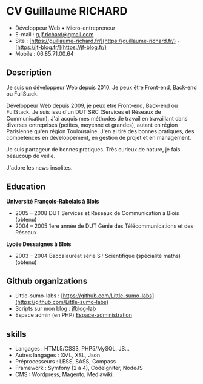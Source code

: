 # CV Guillaume RICHARD
- Développeur Web • Micro-entrepreneur
- E-mail : [g.jf.richard@gmail.com](g.jf.richard@gmail.com)
- Site : [https://guillaume-richard.fr/](https://guillaume-richard.fr/) - [https://jf-blog.fr/](https://jf-blog.fr/)  
- Mobile : 06.85.71.00.64


## Description
Je suis un développeur Web depuis 2010.
Je peux être Front-end, Back-end ou FullStack.

Développeur Web depuis 2009, je peux être Front-end, Back-end ou FullStack.
Je suis issu d'un DUT SRC (Services et Réseaux de Communication).
J'ai acquis mes méthodes de travail en travaillant dans diverses entreprises (petites, moyenne et grandes), autant en région Parisienne qu'en région Toulousaine.
J'en ai tiré des bonnes pratiques, des compétences en développement, en gestion de projet et en management.

Je suis partageur de bonnes pratiques. Très curieux de nature, je fais beaucoup de veille.

J'adore les news insolites.

## Education

**Université François-Rabelais à Blois**
- 2005 – 2008 DUT Services et Réseaux de Communication à Blois (obtenu)
- 2004 – 2005 1ere année de DUT Génie des Télécommunications et des Réseaux

**Lycée Dessaignes à Blois**
- 2003 – 2004 Baccalauréat série S : Scientifique (spécialité maths) (obtenu)

## Github organizations
- Little-sumo-labs : [https://github.com/Little-sumo-labs](https://github.com/Little-sumo-labs)
- Scripts sur mon blog : [jfblog-lab](https://github.com/jfblog-lab)
- Espace admin (en PHP) [Espace-administration](https://github.com/Espace-administration)

## skills
- Langages : HTML5/CSS3, PHP5/MySQL, JS...
- Autres langages : XML, XSL, Json
- Préprocesseurs : LESS, SASS, Compass
- Framework : Symfony (2 à 4), CodeIgniter, NodeJS
- CMS : Wordpress, Magento, Mediawiki.
